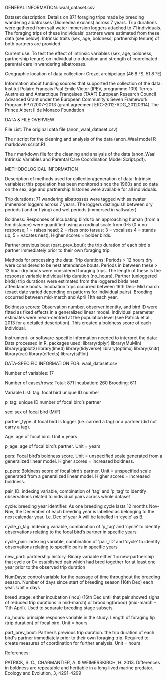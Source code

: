 GENERAL INFORMATION: waal_dataset.csv

Dataset description:
Details on 871 foraging trips made by breeding wandering albatrosses (Diomedea exulans) across 7 years. Trip durations were gathered from salt water immersion loggers attached to 71 individuals. The foraging trips of these individuals’ partners were estimated from these data (see below). Intrinsic traits (sex, age, boldness, partnership tenure) of both partners are provided. 

Current use:
To test the effect of intrinsic variables (sex, age, boldness, partnership tenure) on individual trip duration and strength of coordinated parental care in wandering albatrosses.  

Geographic location of data collection: 
Crozet archipelago (46.8 °S, 51.8 °E) 

Information about funding sources that supported the collection of the data: 
Institut Polaire Français Paul Emile Victor (IPEV, programme 109) 
Terres Australes and Antarctique Françaises (TAAF) 
European Research Council Advanced Grant under the European Community's Seven Framework Program FP7/2007–2013 (grant agreement ERC-2012-ADG_20120314) 
The Prince Albert II de Monaco Foundation


DATA & FILE OVERVIEW

File List: 
The original data file (anon_waal_dataset.csv)

The r script for the cleaning and analysis of the data (anon_Waal model R markdown script.R)

The r markdown file for the cleaning and analysis of the data (anon_Waal Intrinsic Variables and Parental Care Coordination Model Script.pdf). 


METHODOLOGICAL INFORMATION

Description of methods used for collection/generation of data: 
Intrinsic variables: this population has been monitored since the 1960s and so data on the sex, age and partnership histories were available for all individuals. 

Trip durations: 71 wandering albatrosses were tagged with saltwater immersion loggers across 7 years. The loggers distinguish between dry periods (land or flying) and wet periods (immersed in saltwater). 

Boldness:  Responses of incubating birds to an approaching human (from a 5m distance) were quantified using an ordinal scale from 0-5 (0 = no response; 1 = raises head; 2 = rises onto tarsus; 3 = vocalises 4 = stands up; 5 = vacates nest). Higher scores  = bolder birds.

Partner previous bout (part_prev_bout): the trip duration of each bird's partner immediately prior to their own foraging trip.


Methods for processing the data: 
Trip durations: Periods > 12 hours dry were considered to be nest attendance bouts. Periods in between these > 12 hour dry bouts were considered foraging trips. The length of these is the response variable individual trip duration (no_hours). Partner (unloggered birds) trip durations were estimated from the loggered birds nest attendance bouts. Incubation trips occurred between 16th Dec- Mid march (exact date varied depending on patterns for individual pairs). Brooding occurred between mid-march and April 11th each year. 

Boldness scores: Observation number, observer identity, and bird ID were fitted as fixed effects in a generalized linear model. Individual parameter estimates were  mean-centred at the population level (see Patrick et al., 2013 for a detailed description). This created a boldness score of each individual.


Instrument- or software-specific information needed to interpret the data: 
Data processed in R, packages used:
library(dplyr)
library(MuMIn)
library(ggplot2)
library(lme4)
library(tidyverse)
library(optimx)
library(knitr)
library(car)
library(effects)
library(sjPlot)


DATA-SPECIFIC INFORMATION FOR: waal_dataset.csv

Number of variables: 
17

Number of cases/rows: 
Total: 871
Incubation: 260
Brooding: 611

Variable List: 
tag: focal bird unique ID number 

p_tag: unique ID number of focal bird’s partner

sex: sex of focal bird (M/F)

partner_type: if focal bird is logger (i.e. carried a tag) or a partner (did not carry a tag). 

Age: age of focal bird. Unit = years

p_age: age of focal bird’s partner. Unit = years 

pers: Focal bird’s boldness score. Unit = unspecified scale generated from a generalized linear model. Higher scores = increased boldness.

p_pers: Boldness score of focal bird’s partner. Unit = unspecified scale generated from a generalized linear model. Higher scores = increased boldness.

pair_ID: indexing variable, combination of ‘tag’ and ‘p_tag’ to identify observations related to individual pairs across whole dataset

cycle: breeding year identifier. As one breeding cycle lasts 12 months Nov-Nov, the December of each breeding year is labelled as belonging to the next calendar year. I.e. Dec of year A will be labelled in ‘cycle’ as B. 

cycle_p_tag: indexing variable, combination of ‘p_tag’ and ‘cycle’ to identify observations relating to the focal bird’s partner in specific years

cycle_pair: indexing variable, combination of ‘pair_ID’ and ‘cycle’ to identify observations relating to specific pairs in specific years

new_part: partnership history. Binary variable either 1 = new partnership that cycle or 0= established pair which had bred together for at least one year prior to the observed trip duration

NumDays: control variable for the passage of time throughout the breeding season. Number of days since start of breeding season (16th Dec) each year. Unit = days

breed_stage: either incubation (incu) (16th Dec until that pair showed signs of reduced trip durations in mid-march) or brooding(brood) (mid-march – 11th April). Used to separate breeding stage subsets.

no_hours: principle response variable in the study. Length of foraging tip (trip duration) of focal bird. Unit = hours 

part_prev_bout: Partner’s previous trip duration. the trip duration of each bird's partner immediately prior to their own foraging trip. Required to create measures of coordination for further analysis. Unit = hours

References: 

PATRICK, S. C., CHARMANTIER, A. & WEIMERSKIRCH, H. 2013. Differences in boldness are repeatable and heritable in a long‐lived marine predator. Ecology and Evolution, 3, 4291-4299



